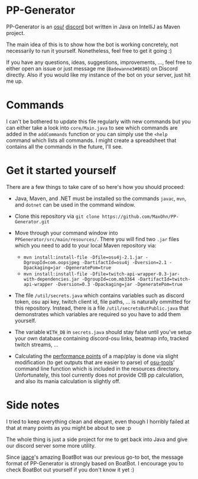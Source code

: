# PP-Generator



PP-Generator is an [osu!](https://osu.ppy.sh/home) [discord](https://discordapp.com/) bot written in Java on IntelliJ as Maven project.

The main idea of this is to show how the bot is working concretely, not necessarily to run it yourself. Nonetheless, feel free to get it going :)

If you have any questions, ideas, suggestions, improvements, ..., feel free to either open an issue or just message me (`Badewanne3#0685`) on Discord directly. Also if you would like my instance of the bot on your server, just hit me up.


# Commands



I can't be bothered to update this file regularly with new commands but you can either take a look into `core/Main.java` to see which commands are added in the `addCommands` function or you can simply use the `<help` command which lists all commands.
I might create a spreadsheet that contains all the commands in the future, I'll see.



# Get it started yourself


There are a few things to take care of so here's how you should proceed:

- Java, Maven, and .NET must be installed so the commands `javac`, `mvn`, and `dotnet` can be used in the command window.

- Clone this repository via `git clone https://github.com/MaxOhn/PP-Generator.git`

- Move through your command window into `PPGenerator/src/main/resources/`. There you will find two `.jar` files which you need to add to your local Maven repository via:

    - `mvn install:install-file -Dfile=osu4j-2.1.jar -DgroupId=com.oopsjpeg -DartifactId=osu4j -Dversion=2.1 -Dpackaging=jar -DgeneratePom=true`
    - `mvn install:install-file -Dfile=twitch-api-wrapper-0.3-jar-with-dependencies.jar -DgroupId=com.mb3364 -DartifactId=twitch-api-wrapper -Dversion=0.3 -Dpackaging=jar -DgeneratePom=true`

- The file `/util/secrets.java` which contains variables such as discord token, osu api key, twitch client id, file paths, ... is naturally ommitted for this repository. Instead, there is a file `/util/secretsButPublic.java` that demonstrates which variables are required so you have to add them yourself.

- The variable `WITH_DB` in `secrets.java` should stay false until you've setup your own database containing discord-osu links, beatmap info, tracked twitch streams, ...

- Calculating the [performance points](https://osu.ppy.sh/help/wiki/Performance_Points) of a map/play is done via slight modification (to get outputs that are easier to parse) of [osu-tools](https://github.com/ppy/osu-tools)' command line function which is included in the resources directory. Unfortunately, this tool currently does not provide CtB pp calculation, and also its mania calculation is slightly off.



# Side notes



I tried to keep everything clean and elegant, even though I horribly failed at that at many points as you might be about to see :p 

The whole thing is just a side project for me to get back into Java and give our discord server some more utility.

Since [iaace](https://www.iaace.gg/)'s amazing BoatBot was our previous go-to bot, the message format of PP-Generator is strongly based on BoatBot. I encourage you to check BoatBot out yourself if you don't know it yet :)